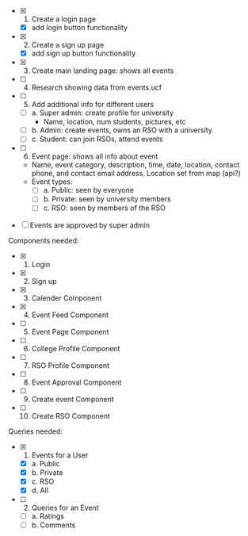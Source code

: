 - [x] 1. Create a login page
  - [X] add login button functionality
- [x] 2. Create a sign up page
  - [X] add sign up button functionality
- [X] 3. Create main landing page: shows all events
- [ ] 4. Research showing data from events.ucf
- [ ] 5. Add additional info for different users
  - [ ] a. Super admin: create profile for university
    - Name, location, num students, pictures, etc
  - [ ] b. Admin: create events, owns an RSO with a university
  - [ ] c. Student: can join RSOs, attend events
- [ ] 6. Event page: shows all info about event

  - Name, event category, description, time, date, location, contact phone, and contact email address. Location set from map (api?)
  - Event types:
    - [ ] a. Public: seen by everyone
    - [ ] b. Private: seen by university members
    - [ ] c. RSO: seen by members of the RSO

- [ ] Events are approved by super admin

Components needed:

- [X] 1. Login
- [X] 2. Sign up
- [X] 3. Calender Component
- [X] 4. Event Feed Component
- [ ] 5. Event Page Component
- [ ] 6. College Profile Component
- [ ] 7. RSO Profile Component
- [ ] 8. Event Approval Component
- [ ] 9. Create event Component
- [ ] 10. Create RSO Component

Queries needed:

- [x] 1. Events for a User
  - [x] a. Public
  - [x] b. Private
  - [x] c. RSO
  - [x] d. All
- [ ] 2. Queries for an Event
  - [ ] a. Ratings
  - [ ] b. Comments
